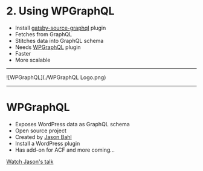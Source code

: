 # 2. Using WPGraphQL

- Install [gatsby-source-graphql](https://www.gatsbyjs.org/packages/gatsby-source-graphql/) plugin
- Fetches from GraphQL
- Stitches data into GraphQL schema
- Needs [WPGraphQL](http://wpgraphql.com) plugin
- Faster
- More scalable

---

![WPGraphQL](./WPGraphQL Logo.png)

---

# WPGraphQL

- Exposes WordPress data as GraphQL schema
- Open source project
- Created by [Jason Bahl](https://twitter.com/jasonbahl/)
- Install a WordPress plugin
- Has add-on for ACF and more coming...

[Watch Jason's talk](https://wordpress.tv/2019/03/08/jason-bahl-building-static-sites-with-wordpress-gatsby-and-wpgraphql/)